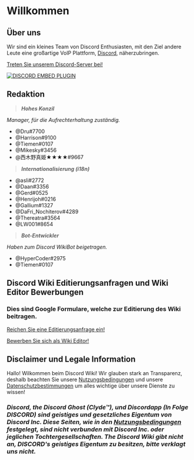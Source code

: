 <!-- TITLE: Zuhause -->
<!-- SUBTITLE: Willkommen beim Discord Wiki! -->

# Willkommen
## Über uns

Wir sind ein kleines Team von Discord Enthusiasten, mit den Ziel andere Leute eine großartige VoIP Plattform, [Discord](https://discordapp.com), näherzubringen.

[Treten Sie unserem Discord-Server bei!](https://discord.gg/WHz5r3N)

<a href="https://discord.gg/WHz5r3N">![DISCORD EMBED PLUGIN](https://discordapp.com/api/guilds/268800390961561601/widget.png?style=banner2)</a>

## Redaktion
> ***Hohes Konzil***

*Manager, für die Aufrechterhaltung zuständig.*
* @Dru#7700
* @Harrison#9100
* @Tiemen#0107
* @Mikesky#3456
* @西木野真姫★★★★#9667

> ***Internationalisierung (i18n)***

* @asli#2772
* @Daan#3356
* @Gerd#0525
* @Henrijoh#0216
* @Gallium#1327
* @DaFri_Nochiterov#4289
* @Thereatra#3564
* @LW001#8654

> ***Bot-Entwickler***

*Haben zum Discord WikiBot beigetragen.*
* @HyperCoder#2975
* @Tiemen#0107

## Discord Wiki Editierungsanfragen und Wiki Editor Bewerbungen
### Dies sind Google Formulare, welche zur Editierung des Wiki beitragen.

[Reichen Sie eine Editierungsanfrage ein!](https://goo.gl/forms/tXAUTq1uWNd5UJo43)

[Bewerben Sie sich als Wiki Editor!](https://goo.gl/forms/acaEgDcB2wLvAyUs1)
## Disclaimer und Legale Information
Hallo! Wilkommen beim Discord Wiki! Wir glauben stark an Transparenz, deshalb beachten Sie unsere [Nutzungsbedingungen](/terms) und unsere [Datenschutzbestimmungen](/privacy) um alles wichtige über unsere Dienste zu wissen!

### ***Discord, the Discord Ghost (Clyde™), und Discordapp (In Folge DISCORD) sind geistiges und gesetzliches Eigentum von Discord Inc. Diese Seiten, wie in den [Nutzungsbedingungen](/terms) festgelegt, sind nicht verbunden mit Discord Inc. oder jeglichen Tochtergesellschaften. The Discord Wiki gibt nicht an, DISCORD's geistiges Eigentum zu besitzen, bitte verklagt uns nicht.***